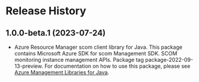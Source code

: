 # Release History

## 1.0.0-beta.1 (2023-07-24)

- Azure Resource Manager scom client library for Java. This package contains Microsoft Azure SDK for scom Management SDK. SCOM monitoring instance management APIs. Package tag package-2022-09-13-preview. For documentation on how to use this package, please see [Azure Management Libraries for Java](https://aka.ms/azsdk/java/mgmt).
